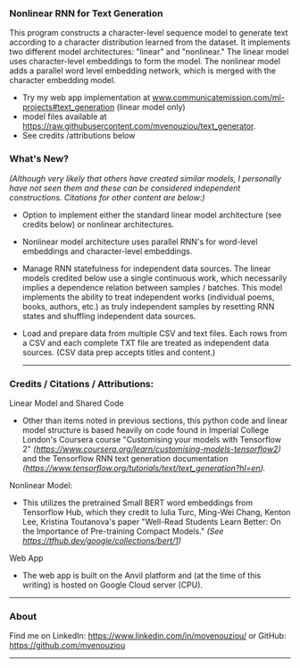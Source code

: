 ### Nonlinear RNN for Text Generation

This program constructs a character-level sequence model to generate text according to a character distribution learned from the dataset. It implements two different model architectures: "linear" and "nonlinear." The linear model uses character-level embeddings to form the model. The nonlinear model adds a parallel word level embedding network, which is merged with the character embedding model.

- Try my web app implementation at www.communicatemission.com/ml-projects#text_generation (linear model only)
- model files available at https://raw.githubusercontent.com/mvenouziou/text_generator.
- See credits /attributions below


### What's New? 
*(Although very likely that others have created similar models, I personally have not seen them and these can be considered independent constructions. Citations for other content are below:)*

- Option to implement either the standard linear model architecture (see credits below) or nonlinear architectures.
- Nonlinear model architecture uses parallel RNN's for word-level embeddings and character-level embeddings.
- Manage RNN statefulness for independent data sources. The linear models credited below use a single continuous work, which necessarily implies a dependence relation between samples / batches. This model implements the ability to treat independent works (individual poems, books, authors, etc.) as truly independent samples by resetting RNN states and shuffling independent data sources.
- Load and prepare data from multiple CSV and text files. Each rows from a CSV and each complete TXT file are treated as independent data sources. (CSV data prep accepts titles and content.)
    
    ---
### Credits / Citations / Attributions:

Linear Model and Shared Code

- Other than items noted in previous sections, this python code and linear model structure is based heavily on code found in Imperial College London's Coursera course "Customising your models with Tensorflow 2" *(https://www.coursera.org/learn/customising-models-tensorflow2)* and the Tensorflow RNN text generation documentation *(https://www.tensorflow.org/tutorials/text/text_generation?hl=en).*

Nonlinear Model:

- This utilizes the pretrained Small BERT word embeddings from Tensorflow Hub, which they credit to Iulia Turc, Ming-Wei Chang, Kenton Lee, Kristina Toutanova's paper "Well-Read Students Learn Better: On the Importance of Pre-training Compact Models." *(See https://tfhub.dev/google/collections/bert/1)*


Web App

- The web app is built on the Anvil platform and (at the time of this writing) is hosted on Google Cloud server (CPU).


---
### About

Find me on LinkedIn: https://www.linkedin.com/in/movenouziou/ or GitHub: https://github.com/mvenouziou

---
